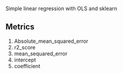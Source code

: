 Simple linear regression with OLS and sklearn

## Metrics

1. Absolute_mean_squared_error
2. r2_score
3. mean_sequared_error
4. intercept
5. coefficient